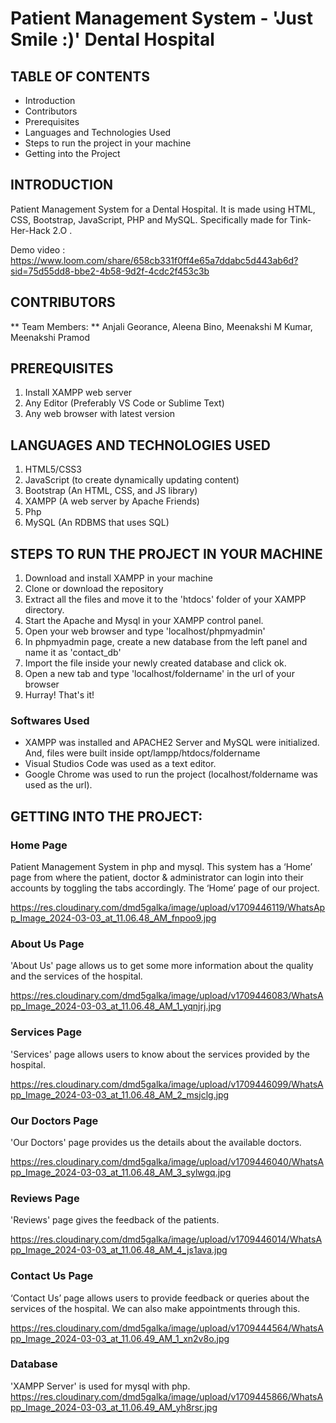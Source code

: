 # Patient Management System - 'Just Smile :)' Dental Hospital

## TABLE OF CONTENTS
- Introduction
- Contributors
- Prerequisites
- Languages and Technologies Used
- Steps to run the project in your machine
- Getting into the Project

## INTRODUCTION
Patient Management System for a Dental Hospital. It is made using HTML, CSS, Bootstrap, JavaScript, PHP and MySQL.
Specifically made for Tink-Her-Hack 2.O .

Demo video : https://www.loom.com/share/658cb331f0ff4e65a7ddabc5d443ab6d?sid=75d55dd8-bbe2-4b58-9d2f-4cdc2f453c3b

## CONTRIBUTORS
** Team Members: ** Anjali Georance, Aleena Bino, Meenakshi M Kumar, Meenakshi Pramod

## PREREQUISITES
1. Install XAMPP web server
2. Any Editor (Preferably VS Code or Sublime Text)
3. Any web browser with latest version

## LANGUAGES AND TECHNOLOGIES USED
1. HTML5/CSS3
2. JavaScript (to create dynamically updating content)
3. Bootstrap (An HTML, CSS, and JS library)
4. XAMPP (A web server by Apache Friends)
5. Php
6. MySQL (An RDBMS that uses SQL)

## STEPS TO RUN THE PROJECT IN YOUR MACHINE
1. Download and install XAMPP in your machine
2. Clone or download the repository
3. Extract all the files and move it to the 'htdocs' folder of your XAMPP directory.
4. Start the Apache and Mysql in your XAMPP control panel.
5. Open your web browser and type 'localhost/phpmyadmin'
6. In phpmyadmin page, create a new database from the left panel and name it as 'contact_db'
7. Import the file inside your newly created database and click ok.
8. Open a new tab and type 'localhost/foldername' in the url of your browser
9. Hurray! That's it!

### Softwares Used
  - XAMPP was installed and APACHE2 Server and MySQL were initialized. And, files were built inside opt/lampp/htdocs/foldername
  - Visual Studios Code was used as a text editor.
  - Google Chrome was used to run the project (localhost/foldername was used as the url).

## GETTING INTO THE PROJECT:

### Home Page
Patient Management System in php and mysql. This system has a ‘Home’ page from where the patient, doctor & administrator can login into their accounts by toggling the tabs accordingly. The ‘Home’ page of our project.

https://res.cloudinary.com/dmd5galka/image/upload/v1709446119/WhatsApp_Image_2024-03-03_at_11.06.48_AM_fnpoo9.jpg

### About Us Page
'About Us' page allows us to get some more information about the quality and the services of the hospital.

https://res.cloudinary.com/dmd5galka/image/upload/v1709446083/WhatsApp_Image_2024-03-03_at_11.06.48_AM_1_yqnjrj.jpg

### Services Page
'Services' page allows users to know about the services provided by the hospital.

https://res.cloudinary.com/dmd5galka/image/upload/v1709446099/WhatsApp_Image_2024-03-03_at_11.06.48_AM_2_msjclg.jpg

### Our Doctors Page
'Our Doctors' page provides us the details about the available doctors.

https://res.cloudinary.com/dmd5galka/image/upload/v1709446040/WhatsApp_Image_2024-03-03_at_11.06.48_AM_3_sylwgq.jpg

### Reviews Page 
'Reviews' page gives the feedback of the patients.

https://res.cloudinary.com/dmd5galka/image/upload/v1709446014/WhatsApp_Image_2024-03-03_at_11.06.48_AM_4_js1ava.jpg

### Contact Us Page
‘Contact Us’ page allows users to provide feedback or queries about the services of the hospital. We can also make appointments through this.

https://res.cloudinary.com/dmd5galka/image/upload/v1709444564/WhatsApp_Image_2024-03-03_at_11.06.49_AM_1_xn2v8o.jpg

### Database
'XAMPP Server' is used for mysql with php.
https://res.cloudinary.com/dmd5galka/image/upload/v1709445866/WhatsApp_Image_2024-03-03_at_11.06.49_AM_yh8rsr.jpg
